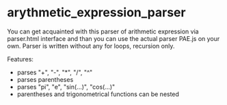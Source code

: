 arythmetic_expression_parser
============================
You can get acquainted with this parser of arithmetic expression via parser.html
interface and than you can use the actual parser PAE.js on your own. Parser is
written without any for loops, recursion only.

Features:
- parses "+", "-", "*", "/", "^"
- parses parentheses
- parses "pi", "e", "sin(...)", "cos(...)"
- parentheses and trigonometrical functions can be nested